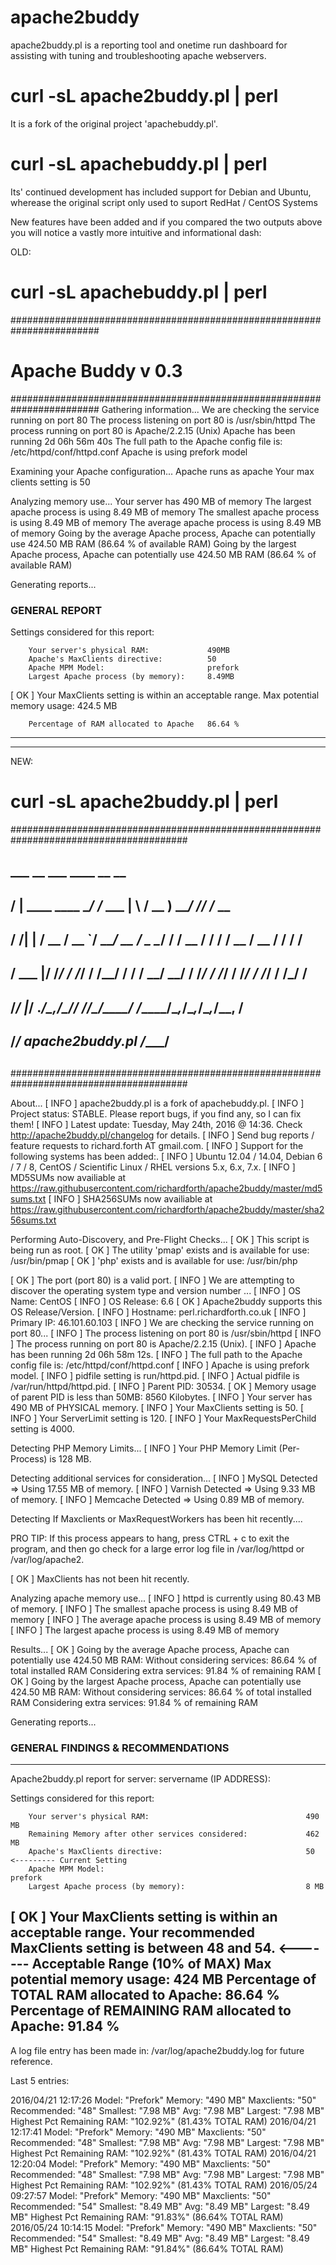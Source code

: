 # apache2buddy
apache2buddy.pl is a reporting tool and onetime run dashboard for assisting with tuning and troubleshooting apache webservers.

# curl -sL apache2buddy.pl | perl

It is a fork of the original project 'apachebuddy.pl'.

# curl -sL apachebuddy.pl | perl

Its' continued development has included support for Debian and Ubuntu, wherease the original script only used to suport RedHat / CentOS Systems 

New features have been added and if you compared the two outputs above you will notice a vastly more intuitive and informational dash:


OLD:

# curl -sL apachebuddy.pl | perl
########################################################################
# Apache Buddy v 0.3 ###################################################
########################################################################
Gathering information...
We are checking the service running on port 80
The process listening on port 80 is /usr/sbin/httpd
The process running on port 80 is Apache/2.2.15 (Unix)
Apache has been running 2d 06h 56m 40s
The full path to the Apache config file is: /etc/httpd/conf/httpd.conf
Apache is using prefork model

Examining your Apache configuration...
Apache runs as apache
Your max clients setting is 50

Analyzing memory use...
Your server has 490 MB of memory
The largest apache process is using 8.49 MB of memory
The smallest apache process is using 8.49 MB of memory
The average apache process is using 8.49 MB of memory
Going by the average Apache process, Apache can potentially use 424.50 MB RAM (86.64 % of available RAM)
Going by the largest Apache process, Apache can potentially use 424.50 MB RAM (86.64 % of available RAM)

Generating reports...
### GENERAL REPORT ###

Settings considered for this report:

        Your server's physical RAM:             490MB
        Apache's MaxClients directive:          50
        Apache MPM Model:                       prefork
        Largest Apache process (by memory):     8.49MB
[ OK ]  Your MaxClients setting is within an acceptable range.
        Max potential memory usage:             424.5 MB

        Percentage of RAM allocated to Apache   86.64 %

-----------------------------------------------------------------------
-----------------------------------------------------------------------



NEW:

# curl -sL apache2buddy.pl | perl
########################################################################################
##       ___                     __        ___      ____            __    __          ##
##      /   |  ____  ____ ______/ /_  ___ |__ \    / __ )__  ______/ /___/ /_  __     ##
##     / /| | / __ \/ __ `/ ___/ __ \/ _ \__/ /   / __  / / / / __  / __  / / / /     ##
##    / ___ |/ /_/ / /_/ / /__/ / / /  __/ __/   / /_/ / /_/ / /_/ / /_/ / /_/ /      ##
##   /_/  |_/ .___/\__,_/\___/_/ /_/\___/____/  /_____/\__,_/\__,_/\__,_/\__, /       ##
##         /_/ apache2buddy.pl                                          /____/        ##
##                                                                                    ##
########################################################################################

About...
[ INFO     ] apache2buddy.pl is a fork of apachebuddy.pl.
[ INFO     ] Project status: STABLE. Please report bugs, if you find any, so I can fix them!
[ INFO     ] Latest update: Tuesday, May 24th, 2016 @ 14:36. Check http://apache2buddy.pl/changelog for details.
[ INFO     ] Send bug reports / feature requests to richard.forth AT gmail.com.
[ INFO     ] Support for the following systems has been added:.
[ INFO     ] Ubuntu 12.04 / 14.04, Debian 6 / 7 / 8, CentOS / Scientific Linux / RHEL versions 5.x, 6.x, 7.x.
[ INFO     ] MD5SUMs now availiable at https://raw.githubusercontent.com/richardforth/apache2buddy/master/md5sums.txt
[ INFO     ] SHA256SUMs now availiable at https://raw.githubusercontent.com/richardforth/apache2buddy/master/sha256sums.txt

Performing Auto-Discovery, and Pre-Flight Checks...
[ OK       ] This script is being run as root.
[ OK       ] The utility 'pmap' exists and is available for use: /usr/bin/pmap
[ OK       ] 'php' exists and is available for use: /usr/bin/php

[ OK       ] The port (port 80) is a valid port.
[ INFO     ] We are attempting to discover the operating system type and version number ...
[ INFO     ] OS Name: CentOS
[ INFO     ] OS Release: 6.6
[ OK       ] Apache2buddy supports this OS Release/Version.
[ INFO     ] Hostname: perl.richardforth.co.uk
[ INFO     ] Primary IP: 46.101.60.103
[ INFO     ] We are checking the service running on port 80...
[ INFO     ] The process listening on port 80 is /usr/sbin/httpd
[ INFO     ] The process running on port 80 is Apache/2.2.15 (Unix).
[ INFO     ] Apache has been running 2d 06h 58m 12s.
[ INFO     ] The full path to the Apache config file is: /etc/httpd/conf/httpd.conf
[ INFO     ] Apache is using prefork model.
[ INFO     ] pidfile setting is run/httpd.pid.
[ INFO     ] Actual pidfile is /var/run/httpd/httpd.pid.
[ INFO     ] Parent PID: 30534.
[ OK       ] Memory usage of parent PID is less than 50MB: 8560 Kilobytes.
[ INFO     ] Your server has 490 MB of PHYSICAL memory.
[ INFO     ] Your MaxClients setting is 50.
[ INFO     ] Your ServerLimit setting is 120.
[ INFO     ] Your MaxRequestsPerChild setting is 4000.

Detecting PHP Memory Limits...
[ INFO     ] Your PHP Memory Limit (Per-Process) is 128 MB.

Detecting additional services for consideration...
[ INFO     ] MySQL Detected => Using 17.55 MB of memory.
[ INFO     ] Varnish Detected => Using 9.33 MB of memory.
[ INFO     ] Memcache Detected => Using 0.89 MB of memory.

Detecting If Maxclients or MaxRequestWorkers has been hit recently....

PRO TIP: If this process appears to hang, press CTRL + c to exit the program, and then
go check for a large error log file in /var/log/httpd or /var/log/apache2.

[ OK       ] MaxClients has not been hit recently.

Analyzing apache memory use...
[ INFO     ] httpd is currently using 80.43 MB of memory.
[ INFO     ] The smallest apache process is using 8.49 MB of memory
[ INFO     ] The average apache process is using 8.49 MB of memory
[ INFO     ] The largest apache process is using 8.49 MB of memory

Results...
[ OK       ] Going by the average Apache process, Apache can potentially use 424.50 MB RAM:
                Without considering services: 86.64 % of total installed RAM
                Considering extra services: 91.84 % of remaining RAM
[ OK       ] Going by the largest Apache process, Apache can potentially use 424.50 MB RAM:
                Without considering services: 86.64 % of total installed RAM
                Considering extra services: 91.84 % of remaining RAM

Generating reports...
### GENERAL FINDINGS & RECOMMENDATIONS ###
--------------------------------------------------------------------------------
Apache2buddy.pl report for server: servername (IP ADDRESS):

Settings considered for this report:

        Your server's physical RAM:                                   490 MB
        Remaining Memory after other services considered:             462 MB
        Apache's MaxClients directive:                                50       <--------- Current Setting
        Apache MPM Model:                                             prefork
        Largest Apache process (by memory):                           8 MB
[ OK ]  Your MaxClients setting is within an acceptable range.
        Your recommended MaxClients setting is between 48 and 54.               <------- Acceptable Range (10% of MAX)
        Max potential memory usage:                                   424 MB
        Percentage of TOTAL RAM allocated to Apache:                  86.64  %
        Percentage of REMAINING RAM allocated to Apache:              91.84  %
--------------------------------------------------------------------------------
A log file entry has been made in: /var/log/apache2buddy.log for future reference.

Last 5 entries:

2016/04/21 12:17:26 Model: "Prefork" Memory: "490 MB" Maxclients: "50" Recommended: "48" Smallest: "7.98 MB" Avg: "7.98 MB" Largest: "7.98 MB" Highest Pct Remaining RAM: "102.92%" (81.43% TOTAL RAM)
2016/04/21 12:17:41 Model: "Prefork" Memory: "490 MB" Maxclients: "50" Recommended: "48" Smallest: "7.98 MB" Avg: "7.98 MB" Largest: "7.98 MB" Highest Pct Remaining RAM: "102.92%" (81.43% TOTAL RAM)
2016/04/21 12:20:04 Model: "Prefork" Memory: "490 MB" Maxclients: "50" Recommended: "48" Smallest: "7.98 MB" Avg: "7.98 MB" Largest: "7.98 MB" Highest Pct Remaining RAM: "102.92%" (81.43% TOTAL RAM)
2016/05/24 09:27:57 Model: "Prefork" Memory: "490 MB" Maxclients: "50" Recommended: "54" Smallest: "8.49 MB" Avg: "8.49 MB" Largest: "8.49 MB" Highest Pct Remaining RAM: "91.83%" (86.64% TOTAL RAM)
2016/05/24 10:14:15 Model: "Prefork" Memory: "490 MB" Maxclients: "50" Recommended: "54" Smallest: "8.49 MB" Avg: "8.49 MB" Largest: "8.49 MB" Highest Pct Remaining RAM: "91.84%" (86.64% TOTAL RAM)

#


